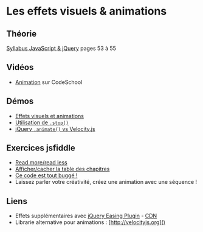 # Les effets visuels & animations #

## Théorie ##

[Syllabus JavaScript & jQuery](../syllabus/js-jquery_complet.pdf) pages 53 à 55

## Vidéos ##

- [Animation](http://try.jquery.com/levels/5/sections/7) sur CodeSchool

## Démos ##

- [Effets visuels et animations](https://jsfiddle.net/bfcepegra/vnr5mxz8/)
- [Utilisation de `.stop()`](https://jsfiddle.net/bfcepegra/2znm0qg2/)
- [jQuery `.animate()` vs Velocity.js](https://jsfiddle.net/bfcepegra/swwu6x5b/)

## Exercices jsfiddle ##

- [Read more/read less](https://jsfiddle.net/bfcepegra/byyuq4wb/)
- [Afficher/cacher la table des chapitres](http://jsfiddle.net/bfcepegra/5b47uhpv/)
- [Ce code est tout buggé !](http://jsfiddle.net/bfcepegra/23aqk367/)
- Laissez parler votre créativité, créez une animation avec une séquence !

## Liens ##

- Effets supplémentaires avec [jQuery Easing Plugin](http://gsgd.co.uk/sandbox/jquery/easing/) - [CDN](https://cdnjs.cloudflare.com/ajax/libs/jquery-easing/1.4.1/jquery.easing.min.js)
- Librarie alternative pour animations : [http://velocityjs.org]()
